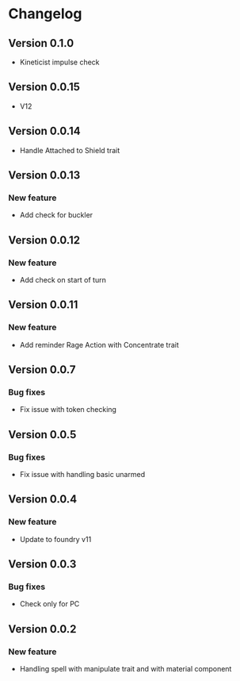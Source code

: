# Changelog

## Version 0.1.0
- Kineticist impulse check

## Version 0.0.15
- V12

## Version 0.0.14
-   Handle Attached to Shield trait

## Version 0.0.13

### New feature
-   Add check for buckler

## Version 0.0.12

### New feature
-   Add check on start of turn

## Version 0.0.11

### New feature
-   Add reminder Rage Action with Concentrate trait 

## Version 0.0.7

### Bug fixes
-   Fix issue with token checking 

## Version 0.0.5

### Bug fixes
-   Fix issue with handling basic unarmed

## Version 0.0.4

### New feature
-   Update to foundry v11

## Version 0.0.3

### Bug fixes
-   Check only for PC

## Version 0.0.2

### New feature
-   Handling spell with manipulate trait and with material component